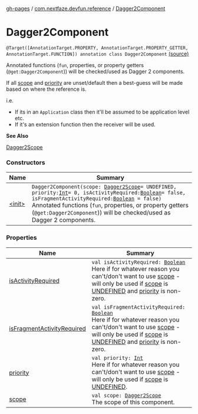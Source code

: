 [gh-pages](../../index.md) / [com.nextfaze.devfun.reference](../index.md) / [Dagger2Component](./index.md)

# Dagger2Component

`@Target([AnnotationTarget.PROPERTY, AnnotationTarget.PROPERTY_GETTER, AnnotationTarget.FUNCTION]) annotation class Dagger2Component` [(source)](https://github.com/NextFaze/dev-fun/tree/master/devfun-annotations/src/main/java/com/nextfaze/devfun/reference/Dagger2Component.kt#L43)

Annotated functions (`fun`, properties, or property getters (`@get:Dagger2Component`)) will be checked/used as Dagger 2 components.

If all [scope](scope.md) and [priority](priority.md) are unset/default then a best-guess will be made based on where the reference is.

i.e.

* If its in an `Application` class then it'll be assumed to be application level etc.
* If it's an extension function then the receiver will be used.

**See Also**

[Dagger2Scope](../-dagger2-scope/index.md)

### Constructors

| Name | Summary |
|---|---|
| [&lt;init&gt;](-init-.md) | `Dagger2Component(scope: `[`Dagger2Scope`](../-dagger2-scope/index.md)` = UNDEFINED, priority: `[`Int`](https://kotlinlang.org/api/latest/jvm/stdlib/kotlin/-int/index.html)` = 0, isActivityRequired: `[`Boolean`](https://kotlinlang.org/api/latest/jvm/stdlib/kotlin/-boolean/index.html)` = false, isFragmentActivityRequired: `[`Boolean`](https://kotlinlang.org/api/latest/jvm/stdlib/kotlin/-boolean/index.html)` = false)`<br>Annotated functions (`fun`, properties, or property getters (`@get:Dagger2Component`)) will be checked/used as Dagger 2 components. |

### Properties

| Name | Summary |
|---|---|
| [isActivityRequired](is-activity-required.md) | `val isActivityRequired: `[`Boolean`](https://kotlinlang.org/api/latest/jvm/stdlib/kotlin/-boolean/index.html)<br>Here if for whatever reason you can't/don't want to use [scope](scope.md) - will only be used if [scope](scope.md) is [UNDEFINED](../-dagger2-scope/-u-n-d-e-f-i-n-e-d.md) and [priority](priority.md) is non-zero. |
| [isFragmentActivityRequired](is-fragment-activity-required.md) | `val isFragmentActivityRequired: `[`Boolean`](https://kotlinlang.org/api/latest/jvm/stdlib/kotlin/-boolean/index.html)<br>Here if for whatever reason you can't/don't want to use [scope](scope.md) - will only be used if [scope](scope.md) is [UNDEFINED](../-dagger2-scope/-u-n-d-e-f-i-n-e-d.md) and [priority](priority.md) is non-zero. |
| [priority](priority.md) | `val priority: `[`Int`](https://kotlinlang.org/api/latest/jvm/stdlib/kotlin/-int/index.html)<br>Here if for whatever reason you can't/don't want to use [scope](scope.md) - will only be used if [scope](scope.md) is [UNDEFINED](../-dagger2-scope/-u-n-d-e-f-i-n-e-d.md). |
| [scope](scope.md) | `val scope: `[`Dagger2Scope`](../-dagger2-scope/index.md)<br>The scope of this component. |
